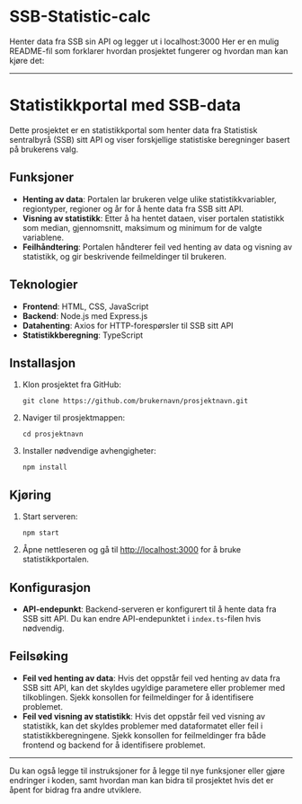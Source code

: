 # SSB-Statistic-calc
Henter data fra SSB sin API og legger ut i localhost:3000
Her er en mulig README-fil som forklarer hvordan prosjektet fungerer og hvordan man kan kjøre det:

---

# Statistikkportal med SSB-data

Dette prosjektet er en statistikkportal som henter data fra Statistisk sentralbyrå (SSB) sitt API og viser forskjellige statistiske beregninger basert på brukerens valg.

## Funksjoner

- **Henting av data**: Portalen lar brukeren velge ulike statistikkvariabler, regiontyper, regioner og år for å hente data fra SSB sitt API.
- **Visning av statistikk**: Etter å ha hentet dataen, viser portalen statistikk som median, gjennomsnitt, maksimum og minimum for de valgte variablene.
- **Feilhåndtering**: Portalen håndterer feil ved henting av data og visning av statistikk, og gir beskrivende feilmeldinger til brukeren.

## Teknologier

- **Frontend**: HTML, CSS, JavaScript
- **Backend**: Node.js med Express.js
- **Datahenting**: Axios for HTTP-forespørsler til SSB sitt API
- **Statistikkberegning**: TypeScript

## Installasjon

1. Klon prosjektet fra GitHub:

   ```
   git clone https://github.com/brukernavn/prosjektnavn.git
   ```

2. Naviger til prosjektmappen:

   ```
   cd prosjektnavn
   ```

3. Installer nødvendige avhengigheter:

   ```
   npm install
   ```

## Kjøring

1. Start serveren:

   ```
   npm start
   ```

2. Åpne nettleseren og gå til [http://localhost:3000](http://localhost:3000) for å bruke statistikkportalen.

## Konfigurasjon

- **API-endepunkt**: Backend-serveren er konfigurert til å hente data fra SSB sitt API. Du kan endre API-endepunktet i `index.ts`-filen hvis nødvendig.

## Feilsøking

- **Feil ved henting av data**: Hvis det oppstår feil ved henting av data fra SSB sitt API, kan det skyldes ugyldige parametere eller problemer med tilkoblingen. Sjekk konsollen for feilmeldinger for å identifisere problemet.
- **Feil ved visning av statistikk**: Hvis det oppstår feil ved visning av statistikk, kan det skyldes problemer med dataformatet eller feil i statistikkberegningene. Sjekk konsollen for feilmeldinger fra både frontend og backend for å identifisere problemet.

---

Du kan også legge til instruksjoner for å legge til nye funksjoner eller gjøre endringer i koden, samt hvordan man kan bidra til prosjektet hvis det er åpent for bidrag fra andre utviklere.

